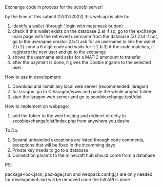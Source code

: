 Exchange code in process for the scoobi server!

by the time of this submit (17/02/2022) this web api is able to: 

1. identify a wallet (through "login with metamask button)
2. check if this wallet exists on the database
    2.a) if so, go to the exchange main page with the retreived username from the database (3)
    2.b) if not, go to the username creator
        2.b.1) ask for an username to link the wallet
        2.b.2) send a 6 digit code and waits for it
        2.b.3) if the code matches, it registers the new user and go to the exchange
3. shows the username and asks for a MATIC ammount to transfer
4. after the payment is done, it gives the Doobie ingame to the selected user

How to use in development:

1. Download and install any local web server (recommended: laragon)
2. for laragon, go to C:/laragon/www and paste the whole project folder
3. start the laragon web server and go to scoobiexchange.test/dist

How to implement on webpage:

1. add the folder to the web hosting and redirect directly to scoobiexchange/dist/index.php from anywhere you desire

To Do:

1. Several unhandled exceptions are listed through code comments, exceptions that will be fixed in the incomming days
2. Private key needs to go to a database
3. Connection params to the minecraft hub should come from a database

PS:

package-lock.json, package.json and webpack.config.js are only needed for development and will be removed once the full API is done